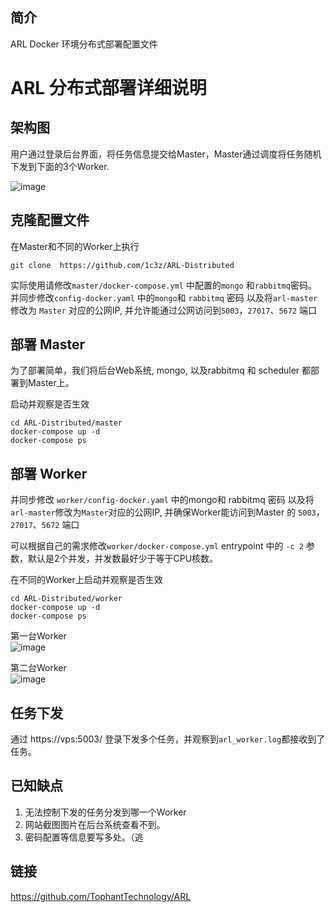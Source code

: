 ## 简介

ARL Docker 环境分布式部署配置文件


# ARL 分布式部署详细说明

## 架构图

用户通过登录后台界面，将任务信息提交给Master，Master通过调度将任务随机下发到下面的3个Worker.

![image](https://user-images.githubusercontent.com/9052484/112109799-f8f0b780-8bec-11eb-9688-f90d372151e2.png)


## 克隆配置文件

在Master和不同的Worker上执行
```
git clone  https://github.com/1c3z/ARL-Distributed
```

实际使用请修改`master/docker-compose.yml` 中配置的`mongo` 和`rabbitmq`密码。
并同步修改`config-docker.yaml` 中的`mongo`和 `rabbitmq` 密码
以及将`arl-master` 修改为 `Master` 对应的公网IP, 并允许能通过公网访问到`5003`，`27017`、`5672` 端口

## 部署 Master
为了部署简单，我们将后台Web系统, mongo, 以及rabbitmq 和 scheduler 都部署到Master上。

启动并观察是否生效
```
cd ARL-Distributed/master
docker-compose up -d
docker-compose ps
```

## 部署 Worker
并同步修改 `worker/config-docker.yaml` 中的mongo和 rabbitmq 密码
以及将`arl-master`修改为`Master`对应的公网IP, 并确保Worker能访问到Master 的 `5003`，`27017`、`5672` 端口

可以根据自己的需求修改`worker/docker-compose.yml` entrypoint 中的 `-c 2` 参数，默认是2个并发，并发数最好少于等于CPU核数。

在不同的Worker上启动并观察是否生效
```
cd ARL-Distributed/worker
docker-compose up -d
docker-compose ps
```

第一台Worker  
![image](https://user-images.githubusercontent.com/9052484/112109840-09a12d80-8bed-11eb-8c8f-f66c63559819.png)



第二台Worker   
![image](https://user-images.githubusercontent.com/9052484/112109890-158cef80-8bed-11eb-97f8-e4cc7bff753c.png)


## 任务下发

通过  https://vps:5003/  登录下发多个任务，并观察到`arl_worker.log`都接收到了任务。

## 已知缺点

1. 无法控制下发的任务分发到哪一个Worker
2. 网站截图图片在后台系统查看不到。
3. 密码配置等信息要写多处。（逃



## 链接
https://github.com/TophantTechnology/ARL